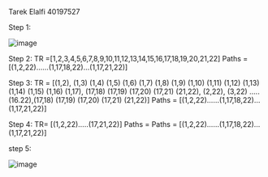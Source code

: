 Tarek Elalfi 40197527

Step 1:



![image](https://github.com/SOEN345-WINTER2024/cfg-graph-lab-TarekElalfi/assets/98570182/6581c711-36b5-42f7-bdfb-021f093107a9)


Step 2:
TR =[1,2,3,4,5,6,7,8,9,10,11,12,13,14,15,16,17,18,19,20,21,22]
Paths = [(1,2,22)……(1,17,18,22)…(1,17,21,22)]

Step 3:
TR = [(1,2), (1,3) (1,4) (1,5) (1,6) (1,7) (1,8) (1,9) (1,10) (1,11) (1,12) (1,13) (1,14) (1,15) (1,16) (1,17), (17,18) (17,19) (17,20) (17,21) (21,22),
(2,22), (3,22) ….. (16.22),(17,18) (17,19) (17,20) (17,21) (21,22)]
Paths = [(1,2,22)……(1,17,18,22)…(1,17,21,22)]

Step 4:
TR= [(1,2,22)…..(17,21,22)]
Paths = Paths = [(1,2,22)……(1,17,18,22)…(1,17,21,22)]


step 5:



![image](https://github.com/SOEN345-WINTER2024/cfg-graph-lab-TarekElalfi/assets/98570182/6e122601-71f7-46b9-b036-3b3554be0e02)
